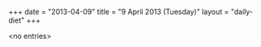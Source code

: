 +++
date = "2013-04-09"
title = "9 April 2013 (Tuesday)"
layout = "daily-diet"
+++


\<no entries\>

